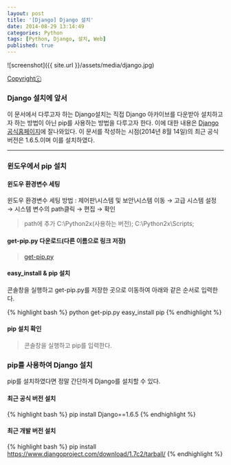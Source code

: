 ```yaml
---
layout: post
title: '[Django] Django 설치'
date: 2014-08-29 13:14:49
categories: Python
tags: [Python, Django, 설치, Web]
published: true
---
```


![screenshot]({{ site.url }}/assets/media/django.jpg)

[Copyrightⓒ](https://www.flickr.com/photos/hoerner_brett/2901426375/in/photolist-4b39Ci-927Yj-dF6H1K-5ij6yy-bmYVz7-bmYVR3-bmYVuY-bmYVBS-bzTKLP-3pKbiV-5qoyYF-HKB4U-4QxCpS-4QxCpW-dNr5LE-9JdN84-HAZtp-dKHLMZ-7ihZJ-bmYViw-bzTL96-bmYVES-bzTKzX-bzTKFV-bmYVbU-bmYVxu-bmYVHC-bzTKJk-wN4re-5bALjQ-dKHMzn-dKHMSv-dKPgy5-dKHN7T-4JmVmc-63P8TP-59xMaK-qoEdp-dRqXHM-3pKcH4-6koLtL-5cGYq7-5xQHxx-9HLF7b-9mapF1-6kgroa-4SCbhn-5aRvib-gP6Gwf-4aJ7gQ)

### Django 설치에 앞서

이 문서에서 다루고자 하는 Django설치는 직접 Django 아카이브를 다운받아 설치하고자 하는 방법이 아닌 pip를 사용하는 방법을 다루고자 한다. 이에 대한 내용은 [Django 공식홈페이지](https://www.djangoproject.com/download/)에 잘나와있다. 이 문서를 작성하는 시점(2014년 8월 14일)의 최근 공식 버전은 1.6.5.이며 이를 설치하였다.

* * *

### 윈도우에서 pip 설치

#### 윈도우 환경변수 세팅

윈도우 환경변수 세팅 방법 : 제어판\시스템 및 보안\시스템 이동 → 고급 시스템 설정 → 시스템 변수의 path클릭 → 편집 → 확인

> path에 추가 C:\Python2x(사용하는 버전); C:\Python2x\Scripts;


#### get-pip.py 다운로드(다른 이름으로 링크 저장)

> [get-pip.py](https://bootstrap.pypa.io/get-pip.py)


#### easy_install & pip 설치

콘솔창을 실행하고 get-pip.py를 저장한 곳으로 이동하여 아래와 같은 순서로 입력한다.

{% highlight bash %}
python get-pip.py
easy_install pip
{% endhighlight %}

#### pip 설치 확인

> 콘솔창을 실행하고 pip를 입력한다.


### pip를 사용하여 Django 설치

pip를 설치하였다면 정말 간단하게 Django를 설치할 수 있다.

#### 최근 공식 버전 설치

{% highlight bash %}
pip install Django==1.6.5
{% endhighlight %}

#### 최근 개발 버전 설치

{% highlight bash %}
pip install https://www.djangoproject.com/download/1.7c2/tarball/
{% endhighlight %}


